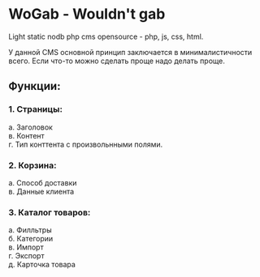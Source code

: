 WoGab - Wouldn't gab
=========

Light static nodb php cms opensource - php, js, css, html.

У данной CMS основной принцип заключается в минималистичности всего. Еcли что-то можно сделать проще надо делать проще.

<h2>Функции:</h2>
<h3>1. Страницы:</h3>
  а. Заголовок<br/>
  в. Контент<br/>
  г. Тип конттента с произвольнными полями.<br/>
<h3>2. Корзина:</h3>
  а. Способ доставки<br/>
  в. Данные клиента<br/>
<h3>3. Каталог товаров:</h3>
  а. Филльтры<br/>
  б. Категории<br/>
  в. Импорт<br/>
  г. Экспорт<br/>
  д. Карточка товара<br/>
